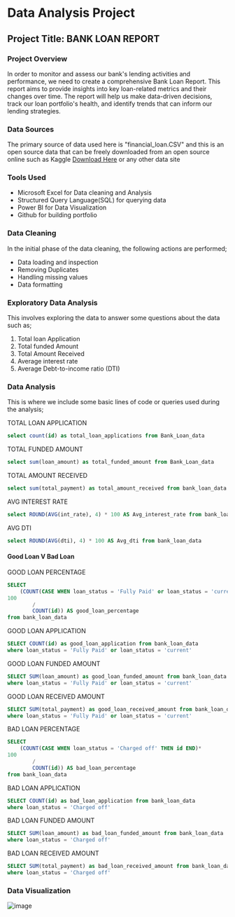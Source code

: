 #  Data Analysis Project

## Project Title: BANK LOAN REPORT

### Project Overview
In order to monitor and assess our bank's lending activities and performance, we need to create a comprehensive Bank Loan Report. This report aims to provide insights into key loan-related metrics and their changes over time. The report will help us make data-driven decisions, track our loan portfolio's health, and identify trends that can inform our lending strategies.

### Data Sources
The primary source of data used here is "financial_loan.CSV" and this is an open source data that can be freely downloaded from an open source online such as Kaggle [Download Here](https://www.kaggle.com/datasets) or any other data site

### Tools Used
- Microsoft Excel for Data cleaning and Analysis
- Structured Query Language(SQL) for querying data
- Power BI for Data Visualization
- Github for building portfolio

### Data Cleaning
In the initial phase of the data cleaning, the following actions are performed;
 - Data loading and inspection
 - Removing Duplicates
 - Handling missing values
 - Data formatting

### Exploratory Data Analysis
This involves exploring the data to answer some questions about the data such as;
  1. Total loan Application
  2. Total funded Amount
  3. Total Amount Received
  4. Average interest rate
  5. Average Debt-to-income ratio (DTI)

### Data Analysis
This is where we include some basic lines of code or queries used during the analysis;

TOTAL LOAN APPLICATION
```SQL
select count(id) as total_loan_applications from Bank_Loan_data
```
TOTAL FUNDED AMOUNT
```SQL
select sum(loan_amount) as total_funded_amount from Bank_Loan_data
```
TOTAL AMOUNT RECEIVED
```SQL
select sum(total_payment) as total_amount_received from bank_loan_data
```
AVG INTEREST RATE
```SQL
select ROUND(AVG(int_rate), 4) * 100 AS Avg_interest_rate from bank_loan_data
```
AVG DTI
```SQL
select ROUND(AVG(dti), 4) * 100 AS Avg_dti from bank_loan_data
```
#### Good Loan V Bad Loan
GOOD LOAN PERCENTAGE
```SQL
SELECT 
	(COUNT(CASE WHEN loan_status = 'Fully Paid' or loan_status = 'current' THEN id END)*
100
		/
		COUNT(id)) AS good_loan_percentage
from bank_loan_data
```
GOOD LOAN APPLICATION
```SQL
SELECT COUNT(id) as good_loan_application from bank_loan_data
where loan_status = 'Fully Paid' or loan_status = 'current'
```
GOOD LOAN FUNDED AMOUNT
```SQL
SELECT SUM(loan_amount) as good_loan_funded_amount from bank_loan_data
where loan_status = 'Fully Paid' or loan_status = 'current'
```
GOOD LOAN RECEIVED AMOUNT
```SQL
SELECT SUM(total_payment) as good_loan_received_amount from bank_loan_data
where loan_status = 'Fully Paid' or loan_status = 'current'
```
BAD LOAN PERCENTAGE
```SQL
SELECT 
	(COUNT(CASE WHEN loan_status = 'Charged off' THEN id END)*
100
		/
		COUNT(id)) AS bad_loan_percentage
from bank_loan_data
```
BAD LOAN APPLICATION
```SQL
SELECT COUNT(id) as bad_loan_application from bank_loan_data
where loan_status = 'Charged off'
```
BAD LOAN FUNDED AMOUNT
```SQL
SELECT SUM(loan_amount) as bad_loan_funded_amount from bank_loan_data
where loan_status = 'Charged off'
```
BAD LOAN RECEIVED AMOUNT
```SQL
SELECT SUM(total_payment) as bad_loan_received_amount from bank_loan_data
where loan_status = 'Charged off'
```

### Data Visualization

![image](https://github.com/user-attachments/assets/3544f963-4b80-40a8-af80-09115e8c8e24)


 
